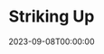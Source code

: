 ---
published: false
cancelled: COVID-19
layout: productions
title: Striking Up
date: 2023-09-08T00:00:00
opening_date: 2020-03-20
closing_date: 2020-04-26
Genres: 
- Play
Theatre: Phase Eight Theater Company
Venue: Cummer Museum of Art and Garden
Website: http://www.phaseeight.org/striking-up.html
showtimes:
- 2020-03-20 18:00:00
- 2020-03-22 13:00:00
- 2020-04-26 13:00:00
---